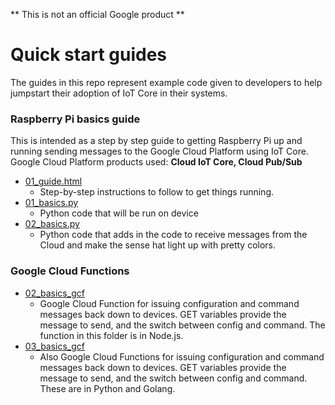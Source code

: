 ** This is not an official Google product **

# Quick start guides

The guides in this repo represent example code given to developers to help jumpstart their adoption of IoT Core in their systems.

### Raspberry Pi basics guide

This is intended as a step by step guide to getting Raspberry Pi up and running sending messages to the Google Cloud Platform using IoT Core. Google Cloud Platform products used: **Cloud IoT Core, Cloud Pub/Sub**
* [01_guide.html](http://htmlpreview.github.com/?https://github.com/GabeWeiss/IoT_Core_Quick_Starts/blob/master/01_guide.html)
  + Step-by-step instructions to follow to get things running.
* [01_basics.py](https://github.com/GabeWeiss/IoT_Core_Quick_Starts/blob/master/01_basics.py)
  + Python code that will be run on device
* [02_basics.py](https://github.com/GabeWeiss/IoT_Core_Quick_Starts/blob/master/02_basics.py)
  + Python code that adds in the code to receive messages from the Cloud and make the sense hat light up with pretty colors.

### Google Cloud Functions

* [02_basics_gcf](https://github.com/GabeWeiss/IoT_Core_Quick_Starts/tree/master/02_basics_gcf)
  + Google Cloud Function for issuing configuration and command messages back down to devices. GET variables provide the message to send, and the switch between config and command. The function in this folder is in Node.js.
* [03_basics_gcf](https://github.com/GabeWeiss/IoT_Core_Quick_Starts/tree/master/03_basics_gcf)
  + Also Google Cloud Functions for issuing configuration and command messages back down to devices. GET variables provide the message to send, and the switch between config and command. These are in Python and Golang.
